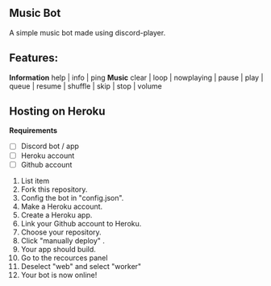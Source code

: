 ## Music Bot
A simple music bot made using discord-player.

## Features:

**Information**
help | info | ping
**Music**
clear | loop | nowplaying | pause | play | queue | resume | shuffle | skip | stop | volume
## Hosting on Heroku

**Requirements**
- [ ] Discord bot / app 
- [ ] Heroku account 
- [ ]  Github account
 1. List item
 2. Fork this repository.
 3. Config the bot in "config.json".
 4. Make a Heroku account.
 5. Create a Heroku app.
 6. Link your Github account to Heroku.
 7. Choose your repository.
 8. Click "manually deploy" .
 9. Your app should build.
 10. Go to the recources panel
 11. Deselect "web" and select "worker"
 12. Your bot is now online!


